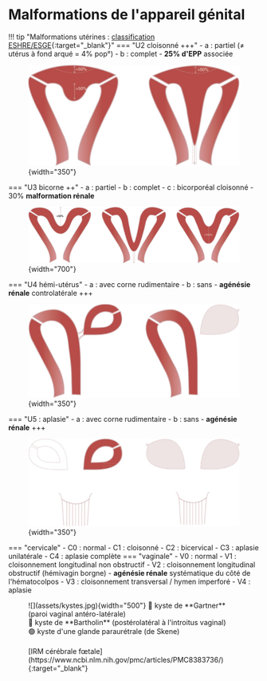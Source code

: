 # Malformations de l'appareil génital

!!! tip "Malformations utérines : [classification ESHRE/ESGE](https://www.ncbi.nlm.nih.gov/pmc/articles/PMC3712660/pdf/det098.pdf){:target="_blank"}"
    === "U2 cloisonné +++"
        - a : partiel (≠ utérus à fond arqué = 4% pop°)
        - b : complet
        - **25% d'EPP** associée
        <figure markdown="span">
            ![](assets/U2.jpg){width="350"}
        </figure>
    === "U3 bicorne ++"
        - a : partiel
        - b : complet
        - c : bicorporéal cloisonné
        - 30% **malformation rénale**
        <figure markdown="span">
            ![](assets/U3.jpg){width="700"}
        </figure>
    === "U4 hémi-utérus"
        - a : avec corne rudimentaire
        - b : sans
        - **agénésie rénale** controlatérale +++
        <figure markdown="span">
            ![](assets/U4.jpg){width="350"}
        </figure>
    === "U5 : aplasie"
        - a : avec corne rudimentaire
        - b : sans
        - **agénésie rénale** +++
        <figure markdown="span">
            ![](assets/U5.jpg){width="350"}
        </figure>
    === "cervicale"
        - C0 : normal
        - C1 : cloisonné
        - C2 : bicervical
        - C3 : aplasie unilatérale
        - C4 : aplasie complète
    === "vaginale"
        - V0 : normal
        - V1 : cloisonnement longitudinal non obstructif
        - V2 : cloisonnement longitudinal obstructif (hémivagin borgne)
            - **agénésie rénale** systématique du côté de l'hématocolpos
        - V3 : cloisonnement transversal / hymen imperforé
        - V4 : aplasie

<figure markdown="span">
    ![](assets/kystes.jpg){width="500"}
    🔴 kyste de **Gartner** (paroi vaginal antéro-latérale)
    </br>🔵 kyste de **Bartholin** (postérolatéral à l'introitus vaginal)
    </br>🟢 kyste d'une glande paraurétrale (de Skene)
    </br></br>[IRM cérébrale fœtale](https://www.ncbi.nlm.nih.gov/pmc/articles/PMC8383736/){:target="_blank"}
</figure>

